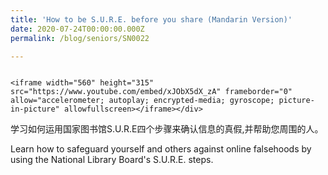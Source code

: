 ```yaml
---
title: 'How to be S.U.R.E. before you share (Mandarin Version)'
date: 2020-07-24T00:00:00.000Z
permalink: /blog/seniors/SN0022

---
```


<style>.embed-container { position: relative; padding-bottom: 56.25%; height: 0; overflow: hidden; max-width: 100%; } .embed-container iframe, .embed-container object, .embed-container embed { position: absolute; top: 0; left: 0; width: 100%; height: 100%; }</style><div class='embed-container'>
    <iframe width="560" height="315" src="https://www.youtube.com/embed/xJObX5dX_zA" frameborder="0" allow="accelerometer; autoplay; encrypted-media; gyroscope; picture-in-picture" allowfullscreen></iframe></div>




学习如何运用国家图书馆S.U.R.E四个步骤来确认信息的真假,并帮助您周围的人。

Learn how to safeguard yourself and others against online falsehoods by using the National Library Board's S.U.R.E. steps.

